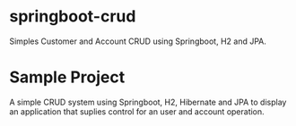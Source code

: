 # springboot-crud
Simples Customer and Account CRUD using Springboot, H2 and JPA.


# Sample Project
A simple CRUD system using Springboot, H2, Hibernate and JPA to display an application that suplies control for an user and account operation.
